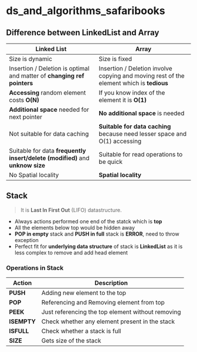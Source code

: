 # ds_and_algorithms_safaribooks

## Difference between LinkedList and Array
Linked List | Array
--- | --- |
Size is dynamic | Size is fixed
Insertion / Deletion is optimal and matter of **changing ref pointers** | Insertion / Deletion involve copying and moving rest of the element which is **tedious**
**Accessing** random element costs **O(N)** | If you know index of the element it is **O(1)**
**Additional space** needed for next pointer | **No additional space** is needed
Not suitable for data caching | **Suitable for data caching** because need lesser space and O(1) accessing
Suitable for data **frequently insert/delete (modified)** and **unknow size** | Suitable for read operations to be quick
No Spatial locality | **Spatial locality**  
## Stack
>It is **Last In First Out** (LIFO) datastructure.
* Always actions performed one end of the statck which is **top**
* All the elements below top would be hidden away
* **POP in empty** stack and **PUSH in full** stack is **ERROR**, need to throw exception
* Perfect fit for **underlying data structure** of stack is **LinkedList** as it is less complex to remove and add head element
### Operations in Stack
Action | Description
| --- | --- |
**PUSH** | Adding new element to the top 
**POP** | Referencing and Removing element from top
**PEEK** | Just referencing the top element without removing
**ISEMPTY** | Check whether any element present in the stack
**ISFULL** | Check whether a stack is full
**SIZE** | Gets size of the stack
